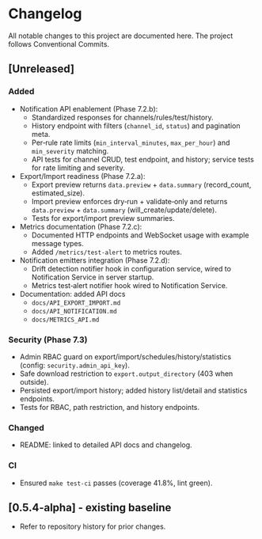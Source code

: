 # Changelog

All notable changes to this project are documented here. The project follows Conventional Commits.

## [Unreleased]

### Added
- Notification API enablement (Phase 7.2.b):
  - Standardized responses for channels/rules/test/history.
  - History endpoint with filters (`channel_id`, `status`) and pagination meta.
  - Per‑rule rate limits (`min_interval_minutes`, `max_per_hour`) and `min_severity` matching.
  - API tests for channel CRUD, test endpoint, and history; service tests for rate limiting and severity.
- Export/Import readiness (Phase 7.2.a):
  - Export preview returns `data.preview` + `data.summary` (record_count, estimated_size).
  - Import preview enforces dry‑run + validate‑only and returns `data.preview` + `data.summary` (will_create/update/delete).
  - Tests for export/import preview summaries.
- Metrics documentation (Phase 7.2.c):
  - Documented HTTP endpoints and WebSocket usage with example message types.
  - Added `/metrics/test-alert` to metrics routes.
- Notification emitters integration (Phase 7.2.d):
  - Drift detection notifier hook in configuration service, wired to Notification Service in server startup.
  - Metrics test‑alert notifier hook wired to Notification Service.
- Documentation: added API docs
  - `docs/API_EXPORT_IMPORT.md`
  - `docs/API_NOTIFICATION.md`
  - `docs/METRICS_API.md`

### Security (Phase 7.3)
- Admin RBAC guard on export/import/schedules/history/statistics (config: `security.admin_api_key`).
- Safe download restriction to `export.output_directory` (403 when outside).
- Persisted export/import history; added history list/detail and statistics endpoints.
- Tests for RBAC, path restriction, and history endpoints.

### Changed
- README: linked to detailed API docs and changelog.

### CI
- Ensured `make test-ci` passes (coverage 41.8%, lint green).

## [0.5.4-alpha] - existing baseline
- Refer to repository history for prior changes.
